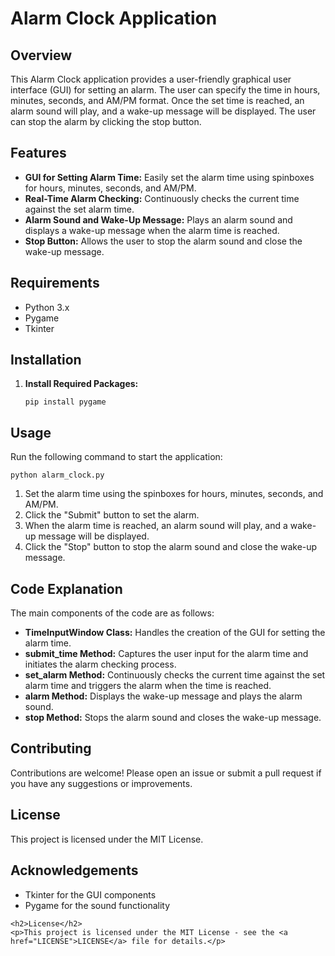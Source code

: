 
<h1>Alarm Clock Application</h1>

<h2>Overview</h2>
<p>This Alarm Clock application provides a user-friendly graphical user interface (GUI) for setting an alarm. The user can specify the time in hours, minutes, seconds, and AM/PM format. Once the set time is reached, an alarm sound will play, and a wake-up message will be displayed. The user can stop the alarm by clicking the stop button.</p>

<h2>Features</h2>
<ul>
    <li><strong>GUI for Setting Alarm Time:</strong> Easily set the alarm time using spinboxes for hours, minutes, seconds, and AM/PM.</li>
    <li><strong>Real-Time Alarm Checking:</strong> Continuously checks the current time against the set alarm time.</li>
    <li><strong>Alarm Sound and Wake-Up Message:</strong> Plays an alarm sound and displays a wake-up message when the alarm time is reached.</li>
    <li><strong>Stop Button:</strong> Allows the user to stop the alarm sound and close the wake-up message.</li>
</ul>

<h2>Requirements</h2>
<ul>
    <li>Python 3.x</li>
    <li>Pygame</li>
    <li>Tkinter</li>
</ul>

<h2>Installation</h2>
<ol>
  <li><strong>Install Required Packages:</strong>
      <pre><code>pip install pygame</code></pre>
  </li>
</ol>

<h2>Usage</h2>
<p>Run the following command to start the application:</p>
<pre><code>python alarm_clock.py</code></pre>

<ol>
    <li>Set the alarm time using the spinboxes for hours, minutes, seconds, and AM/PM.</li>
    <li>Click the "Submit" button to set the alarm.</li>
    <li>When the alarm time is reached, an alarm sound will play, and a wake-up message will be displayed.</li>
    <li>Click the "Stop" button to stop the alarm sound and close the wake-up message.</li>
</ol>

<h2>Code Explanation</h2>
<p>The main components of the code are as follows:</p>
<ul>
    <li><strong>TimeInputWindow Class:</strong> Handles the creation of the GUI for setting the alarm time.</li>
    <li><strong>submit_time Method:</strong> Captures the user input for the alarm time and initiates the alarm checking process.</li>
    <li><strong>set_alarm Method:</strong> Continuously checks the current time against the set alarm time and triggers the alarm when the time is reached.</li>
    <li><strong>alarm Method:</strong> Displays the wake-up message and plays the alarm sound.</li>
    <li><strong>stop Method:</strong> Stops the alarm sound and closes the wake-up message.</li>
</ul>

<h2>Contributing</h2>
<p>Contributions are welcome! Please open an issue or submit a pull request if you have any suggestions or improvements.</p>

<h2>License</h2>
<p>This project is licensed under the MIT License.</p>

<h2>Acknowledgements</h2>
<ul>
    <li>Tkinter for the GUI components</li>
    <li>Pygame for the sound functionality</li>
</ul>


    <h2>License</h2>
    <p>This project is licensed under the MIT License - see the <a href="LICENSE">LICENSE</a> file for details.</p>
</body>
</html>
